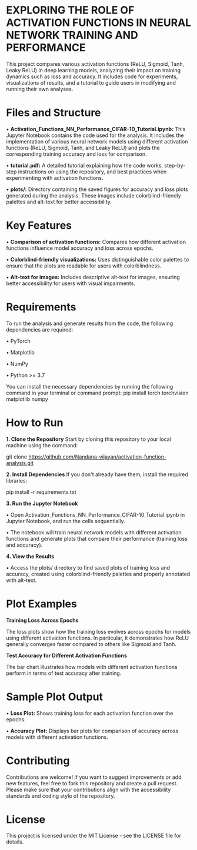 # EXPLORING THE ROLE OF ACTIVATION FUNCTIONS IN NEURAL NETWORK TRAINING AND PERFORMANCE
This project compares various activation functions (ReLU, Sigmoid, Tanh, Leaky ReLU) in deep learning models, analyzing their impact on training dynamics such as loss and accuracy. It includes code for experiments, visualizations of results, and a tutorial to guide users in modifying and running their own analyses.

# Files and Structure

• **Activation_Functions_NN_Performance_CIFAR-10_Tutorial.ipynb:** This Jupyter Notebook contains the code used for the analysis. It includes the implementation of various neural network models using different activation functions (ReLU, Sigmoid, Tanh, and Leaky ReLU) and plots the corresponding training accuracy and loss for comparison.

• **tutorial.pdf:** A detailed tutorial explaining how the code works, step-by-step instructions on using the repository, and best practices when experimenting with activation functions.

• **plots/:** Directory containing the saved figures for accuracy and loss plots generated during the analysis. These images include colorblind-friendly palettes and alt-text for better accessibility.

# Key Features

• **Comparison of activation functions:** Compares how different activation functions influence model accuracy and loss across epochs.

• **Colorblind-friendly visualizations:** Uses distinguishable color palettes to ensure that the plots are readable for users with colorblindness.

• **Alt-text for images:** Includes descriptive alt-text for images, ensuring better accessibility for users with visual impairments.

# Requirements
To run the analysis and generate results from the code, the following dependencies are required:

• PyTorch

• Matplotlib

• NumPy

• Python >= 3.7

You can install the necessary dependencies by running the following command in your terminal or command prompt:
pip install torch torchvision matplotlib numpy

# How to Run
**1. Clone the Repository**
Start by cloning this repository to your local machine using the command:

git clone https://github.com/Nandana-vijayan/activation-function-analysis.git

**2. Install Dependencies**
If you don't already have them, install the required libraries:

pip install -r requirements.txt

**3. Run the Jupyter Notebook**

• Open Activation_Functions_NN_Performance_CIFAR-10_Tutorial.ipynb in Jupyter Notebook, and run the cells sequentially.

• The notebook will train neural network models with different activation functions and generate plots that compare their performance (training loss and accuracy).

**4. View the Results**

• Access the plots/ directory to find saved plots of training loss and accuracy, created using colorblind-friendly palettes and properly annotated with alt-text.

# Plot Examples

**Training Loss Across Epochs**

The loss plots show how the training loss evolves across epochs for models using different activation functions. In particular, it demonstrates how ReLU generally converges faster compared to others like Sigmoid and Tanh.

**Test Accuracy for Different Activation Functions**

The bar chart illustrates how models with different activation functions perform in terms of test accuracy after training.

# Sample Plot Output

• **Loss Plot:** Shows training loss for each activation function over the epochs.

• **Accuracy Plot:** Displays bar plots for comparison of accuracy across models with different activation functions.

# Contributing
Contributions are welcome! If you want to suggest improvements or add new features, feel free to fork this repository and create a pull request. Please make sure that your contributions align with the accessibility standards and coding style of the repository.

# License
This project is licensed under the MIT License - see the LICENSE file for details.
